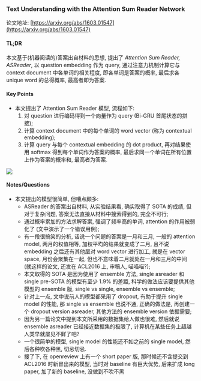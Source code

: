 ### Text Understanding with the Attention Sum Reader Network

论文地址: [https://arxiv.org/abs/1603.01547](https://arxiv.org/abs/1603.01547)

#### TL;DR

本文基于(机器阅读的)答案出自材料的思想, 提出了 *Attention Sum Reader, ASReader*, 以 question embedding 作为 query, 通过注意力机制计算它与 context document 中各单词的相关程度, 即各单词是答案的概率, 最后求各 unique word 的总得概率, 最高者即为答案.

#### Key Points

* 本文提出了 Attention Sum Reader 模型, 流程如下:
    1. 对 question 进行编码得到一个向量作为 query (Bi-GRU 首尾状态的拼接);
    2. 计算 context document 中的每个单词的 word vector (称为 contextual embedding);
    3. 计算 query 与每个 contextual embedding 的 dot product, 再对结果使用 softmax 得到每个单词作为答案的概率, 最后求同一个单词在所有位置上作为答案的概率和, 最高者为答案.

![](asreader.png)

#### Notes/Questions

* 本文提出的模型很简单, 但嘈点颇多:
    * ASReader 的答案出自材料, 从实验结果看, 确实取得了 SOTA 的成绩, 但对于复杂问题, 答案无法直接从材料中搜索得到的, 完全不可行;
    * 通过概率累加的方法求解答案, 强调了频率高的单词, attention 的作用被弱化了 (文中演示了一个错误用例);
    * 有一段很搞笑的分析, 话说一个问题的答案是一月和三月, 一般的 attention model, 两月的权值相等, 加权平均的结果就变成了二月, 且不说 embedding 之后还有其他层对 word vector 进行加工, 就是在 vector space, 月份会聚集在一起, 但也不意味着二月就处在一月和三月的中间 (就这样的论文, 还发在 ACL2016 上, 审稿人, 喵喵喵?);
    * 本文取得的 SOTA 是因为使用了 ensemble 方法, single asreader 和 single pre-SOTA 的模型有至少 1.9% 的差距, 科学的做法应该要提供其他模型的 ensemble 版, single vs single, ensemble vs ensemble;
    * 针对上一点, 文中说前人的模型都采用了 dropout, 有助于提升 single model 的性能, 那 single vs ensemble 也说不通, 正确的做法是, 再创建一个 dropout version asreader, 其他方法的 ensemble version 依据需要;
    * 因为另一篇论文中提到本文所采用的数据集给人做也很难, 然后就说 ensemble asreader 已经接近数据集的极限了, 计算机在某些任务上超越人类早就屡见不鲜了吧?
    * 一个很简单的模型, single model 的性能还不如之前的 single model, 然后各种吹各种黑, 切忌切忌.
    * 搜了下, 在 openreview 上有一个 short paper 版, 那时候还不含提交到 ACL2016 时新冒出来的模型, 当时对 baseline 有巨大优势, 后来扩成 long paper, 加了新的 baseline, 没做到不吹不黑
